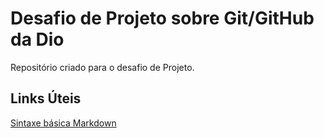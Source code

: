 # Desafio de Projeto sobre Git/GitHub da Dio
Repositório criado para o desafio de Projeto.

## Links Úteis
[Sintaxe básica Markdown](https://www.markdownguide.org/basic-syntax/)
